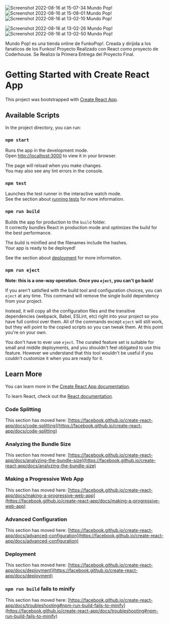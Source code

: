 ![Screenshot 2022-08-16 at 15-07-34 Mundo Pop!](https://user-images.githubusercontent.com/93328462/184949161-91c68f78-4fde-4834-b4fd-a47b2875890d.png)
![Screenshot 2022-08-16 at 15-08-01 Mundo Pop!](https://user-images.githubusercontent.com/93328462/184949151-4a0cc924-c906-41d0-aa8a-042dd4840f71.png)
![Screenshot 2022-08-16 at 13-02-10 Mundo Pop!](https://user-images.githubusercontent.com/93328462/184926227-f4cd4cf9-d3ef-43bf-9fce-4052eb13c0df.png)

![Screenshot 2022-08-16 at 13-02-26 Mundo Pop!](https://user-images.githubusercontent.com/93328462/184926231-c3fba681-b62f-43f4-a30e-5cae0b7c8eab.png)
![Screenshot 2022-08-16 at 13-02-50 Mundo Pop!](https://user-images.githubusercontent.com/93328462/184926239-7788854f-452f-41f5-a32d-b5494874890b.png)

Mundo Pop! es una tienda online de FunkoPop!. Creada y dirijida a los fanaticos de los Funkos!
Proyecto Realizado con React como proyecto de Coderhouse. Se Realizo la Primera Entrega del Proyecto Final.

# Getting Started with Create React App

This project was bootstrapped with [Create React App](https://github.com/facebook/create-react-app).

## Available Scripts

In the project directory, you can run:

### `npm start`

Runs the app in the development mode.\
Open [http://localhost:3000](http://localhost:3000) to view it in your browser.

The page will reload when you make changes.\
You may also see any lint errors in the console.

### `npm test`

Launches the test runner in the interactive watch mode.\
See the section about [running tests](https://facebook.github.io/create-react-app/docs/running-tests) for more information.

### `npm run build`

Builds the app for production to the `build` folder.\
It correctly bundles React in production mode and optimizes the build for the best performance.

The build is minified and the filenames include the hashes.\
Your app is ready to be deployed!

See the section about [deployment](https://facebook.github.io/create-react-app/docs/deployment) for more information.

### `npm run eject`

**Note: this is a one-way operation. Once you `eject`, you can't go back!**

If you aren't satisfied with the build tool and configuration choices, you can `eject` at any time. This command will remove the single build dependency from your project.

Instead, it will copy all the configuration files and the transitive dependencies (webpack, Babel, ESLint, etc) right into your project so you have full control over them. All of the commands except `eject` will still work, but they will point to the copied scripts so you can tweak them. At this point you're on your own.

You don't have to ever use `eject`. The curated feature set is suitable for small and middle deployments, and you shouldn't feel obligated to use this feature. However we understand that this tool wouldn't be useful if you couldn't customize it when you are ready for it.

## Learn More

You can learn more in the [Create React App documentation](https://facebook.github.io/create-react-app/docs/getting-started).

To learn React, check out the [React documentation](https://reactjs.org/).

### Code Splitting

This section has moved here: [https://facebook.github.io/create-react-app/docs/code-splitting](https://facebook.github.io/create-react-app/docs/code-splitting)

### Analyzing the Bundle Size

This section has moved here: [https://facebook.github.io/create-react-app/docs/analyzing-the-bundle-size](https://facebook.github.io/create-react-app/docs/analyzing-the-bundle-size)

### Making a Progressive Web App

This section has moved here: [https://facebook.github.io/create-react-app/docs/making-a-progressive-web-app](https://facebook.github.io/create-react-app/docs/making-a-progressive-web-app)

### Advanced Configuration

This section has moved here: [https://facebook.github.io/create-react-app/docs/advanced-configuration](https://facebook.github.io/create-react-app/docs/advanced-configuration)

### Deployment

This section has moved here: [https://facebook.github.io/create-react-app/docs/deployment](https://facebook.github.io/create-react-app/docs/deployment)

### `npm run build` fails to minify

This section has moved here: [https://facebook.github.io/create-react-app/docs/troubleshooting#npm-run-build-fails-to-minify](https://facebook.github.io/create-react-app/docs/troubleshooting#npm-run-build-fails-to-minify)
